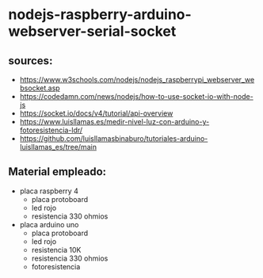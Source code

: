 # nodejs-raspberry-arduino-webserver-serial-socket
## sources:
* https://www.w3schools.com/nodejs/nodejs_raspberrypi_webserver_websocket.asp
* https://codedamn.com/news/nodejs/how-to-use-socket-io-with-node-js
* https://socket.io/docs/v4/tutorial/api-overview
* https://www.luisllamas.es/medir-nivel-luz-con-arduino-y-fotoresistencia-ldr/
* https://github.com/luisllamasbinaburo/tutoriales-arduino-luisllamas_es/tree/main

## Material empleado:
* placa raspberry 4
    - placa protoboard
    - led rojo
    - resistencia 330 ohmios
* placa arduino uno
    - placa protoboard
    - led rojo
    - resistencia 10K
    - resistencia 330 ohmios
    - fotoresistencia 
